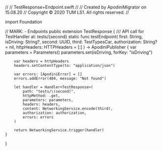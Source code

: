 //
//  TestResponse+Endpoint.swift
//
//  Created by ApodiniMigrator on 15.08.20
//  Copyright © 2020 TUM LS1. All rights reserved.
//

import Foundation

// MARK: - Endpoints
public extension TestResponse {
    /// API call for TestHandler at: tests/{second}
    static func testEndpoint(
        first: String,
        isDriving: String?,
        second: UUID,
        third: TestTypesCar,
        authorization: String? = nil,
        httpHeaders: HTTPHeaders = [:]
    ) -> ApodiniPublisher<TestResponse> {
        var parameters = Parameters()
        parameters.set(isDriving, forKey: "isDriving")
        
        var headers = httpHeaders
        headers.setContentType(to: "application/json")
        
        var errors: [ApodiniError] = []
        errors.addError(404, message: "Not found")
        
        let handler = Handler<TestResponse>(
            path: "tests/\(second)",
            httpMethod: .get,
            parameters: parameters,
            headers: headers,
            content: NetworkingService.encode(third),
            authorization: authorization,
            errors: errors
        )
        
        return NetworkingService.trigger(handler)
    }
}
